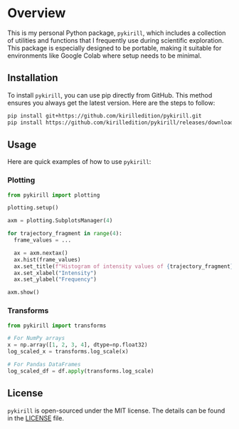 # Overview

This is my personal Python package, `pykirill`, which includes a collection of utilities and functions that I frequently use during scientific exploration. This package is especially designed to be portable, making it suitable for environments like Google Colab where setup needs to be minimal.

## Installation

To install `pykirill`, you can use pip directly from GitHub. This method ensures you always get the latest version. Here are the steps to follow:

```bash
pip install git+https://github.com/kirilledition/pykirill.git
pip install https://github.com/kirilledition/pykirill/releases/download/2024.0.7/pykirill-2024.0.7-py3-none-any.whl
```

## Usage

Here are quick examples of how to use `pykirill`:

### Plotting
```python
from pykirill import plotting

plotting.setup()

axm = plotting.SubplotsManager(4)

for trajectory_fragment in range(4):
  frame_values = ...

  ax = axm.nextax()
  ax.hist(frame_values)
  ax.set_title(f"Histogram of intensity values of {trajectory_fragment}")
  ax.set_xlabel("Intensity")
  ax.set_ylabel("Frequency")

axm.show()
```

### Transforms
```python
from pykirill import transforms

# For NumPy arrays
x = np.array([1, 2, 3, 4], dtype=np.float32)
log_scaled_x = transforms.log_scale(x)

# For Pandas DataFrames
log_scaled_df = df.apply(transforms.log_scale)
```

## License

`pykirill` is open-sourced under the MIT license. The details can be found in the [LICENSE](LICENSE) file.
